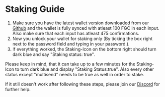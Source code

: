 # Staking Guide

1. Make sure you have the latest wallet version downloaded from our [Github](https://github.com/FantasyGold/FantasyGold-Core/releases) and the wallet is fully synced with atleast 100 FGC in each input. Also make sure that each input has atleast 475 confirmations.
2. Now you unlock your wallet for staking only (By ticking the box right next to the password field and typing in your password.).
3. If everything worked, the Staking-Icon on the bottom right should turn dark blue and say "Staking status: true".

Please keep in mind, that it can take up to a few minutes for the Staking-Icon to turn dark blue and display "Staking Status:true".
Also every other status except "multisend" needs to be true as well in order to stake.

If it still doesn't work after following these steps, please join our [Discord](https://discord.me/fantasygold) for further help.



